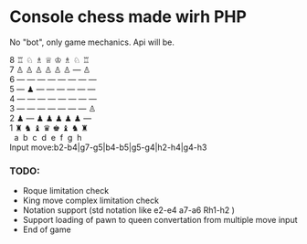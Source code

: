 # Console chess made wirh PHP
No "bot", only game mechanics.
Api will be. 

8 ♖ ♘ ♗ ♕ ♔ ♗ ♘ ♖   
7 ♙ ♙ ♙ ♙ ♙ ♙ ― ♙   
6 ― ― ― ― ― ― ― ―   
5 ― ♟ ― ― ― ― ― ―   
4 ― ― ― ― ― ― ― ―   
3 ― ― ― ― ― ― ― ♙   
2 ♟ ― ♟ ♟ ♟ ♟ ♟ ―   
1 ♜ ♞ ♝ ♛ ♚ ♝ ♞ ♜   
&nbsp; a&nbsp; b&nbsp; c&nbsp; d&nbsp; e&nbsp; f&nbsp; g&nbsp; h   
Input move:b2-b4|g7-g5|b4-b5|g5-g4|h2-h4|g4-h3  


### TODO:
- Roque limitation check
- King move complex limitation check
- Notation support (std notation like e2-e4 a7-a6 Rh1-h2 )
- Support loading of pawn to queen convertation from multiple move input
- End of game
